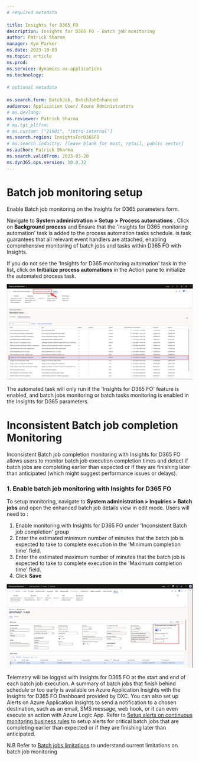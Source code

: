 ```yaml
---
# required metadata

title: Insights for D365 FO
description: Insights for D365 FO - Batch job monitoring
author: Patrick Sharma
manager: Kym Parker
ms.date: 2023-10-03
ms.topic: article
ms.prod: 
ms.service: dynamics-ax-applications
ms.technology: 

# optional metadata

ms.search.form: BatchJob, BatchJobEnhanced 
audience: Application User/ Azure Administrators
# ms.devlang: 
ms.reviewer: Patrick Sharma
# ms.tgt_pltfrm: 
# ms.custom: ["21901", "intro-internal"]
ms.search.region: InsightsForD365FO
# ms.search.industry: [leave blank for most, retail, public sector]
ms.author: Patrick Sharma
ms.search.validFrom: 2023-03-28
ms.dyn365.ops.version: 10.0.32
---
```


# Batch job monitoring setup
Enable Batch job monitoring on the Insights for D365 parameters form.

Navigate to **System administration > Setup > Process automations** . Click on **Background process** and Ensure that the 'Insights for D365 monitoring automation' task is added to the process automation tasks schedule. is task guarantees that all relevant event handlers are attached, enabling comprehensive monitoring of batch jobs and tasks within D365 FO with Insights. 

If you do not see the 'Insights for D365 monitoring automation' task in the list, click on **Initialize process automations** in the Action pane to initialize the automated process task.

![ProcessAutomationTask](IMAGES/ProcessAutomationTask.png)

The automated task will only run if the 'Insights for D365 FO' feature is enabled, and batch jobs monitoring or batch tasks monitoring is enabled in the Insights for D365 parameters.

# Inconsistent Batch job completion Monitoring
Inconsistent Batch job completion monitoring with Insights for D365 FO allows users to monitor batch job execution completion times and detect if batch jobs are completing earlier than expected or if they are finishing later than anticipated (which might suggest performance issues or delays).
### 1. Enable batch job monitoring with Insights for D365 FO
To setup monitoring, navigate to **System administration > Inquiries > Batch jobs** and open the enhanced batch job details view in edit mode. Users will  need to :
1. Enable monitoring with Insights for D365 FO under 'Inconsistent Batch job completion' group
2. Enter the estimated minimum number of minutes that the batch job is expected to take to complete execution in the 'Minimum completion time' field.
3. Enter the estimated maximum number of minutes that the batch job is expected to take to complete execution in the 'Maximum completion time' field.
4. Click **Save**

![BatchJobMonitoring_LineLevel](IMAGES/BatchJobMonitoring_LineLevel.png)

Telemetry will be logged with Insights for D365 FO at the start and end of each batch job execution. A summary of batch jobs that finish behind schedule or too early is available on Azure Application Insights with the Insights for D365 FO Dashboard provided by DXC. You can also set up Alerts on Azure Application Insights to send a notification to a chosen destination, such as an email, SMS message, web hook, or it can even execute an action with Azure Logic App. Refer to [Setup alerts on continuous monitoring business rules](./Azure-application-insights/Azure_alerts.md#1-setup-alerts-on-continuous-monitoring-business-rules) to setup alerts  for critical batch jobs that are completing earlier than expected or if they are finishing later than anticipated.

N.B
Refer to [Batch jobs limitations](./Limitations.md#product-limitations) to understand current limitations on batch job monitoring